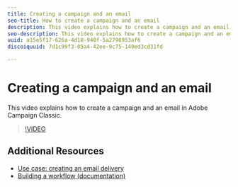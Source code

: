 ```yaml
---
title: Creating a campaign and an email 
seo-title: How to create a campaign and an email 
description: This video explains how to create a campaign and an email in Adobe Campaign Classic.
seo-description: This video explains how to create a campaign and an email in Adobe Campaign Classic.
uuid: a15e5f17-626a-4d18-940f-5a2798953af6
discoiquuid: 7d1c99f3-05a4-42ee-9c75-140ed3cd31fd

---
```

# Creating a campaign and an email 

This video explains how to create a campaign and an email in Adobe Campaign Classic.

>[!VIDEO](https://video.tv.adobe.com/v/25604?quality=12)

## Additional Resources

* [Use case: creating an email delivery](https://docs.campaign.adobe.com/doc/AC/en/WEB_Editing_HTML_content_Use_case-_creating_an_email_delivery.html)
* [Building a workflow (documentation)](https://docs.campaign.adobe.com/doc/AC/en/WKF__General_operation_Building_a_workflow.html)
